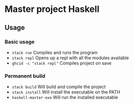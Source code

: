 # Master project Haskell

## Usage

### Basic usage

- `stack run` Compiles and runs the program
- `stack repl` Opens up a repl with all the modules available
- `ghcid -c "stack repl"` Compiles project on save

### Permanent build

- `stack build` Will build and compile the project
- `stack install` Will install the executable on the PATH
- `haskell-master-exe` Will run the installed executable


